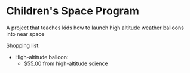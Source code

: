 # Children's Space Program

A project that teaches kids how to launch high altitude weather balloons into near space

Shopping list:

* High-altitude balloon:
    * [$55.00](http://www.highaltitudescience.com/products/600-g-near-space-balloon) from high-altitude science


